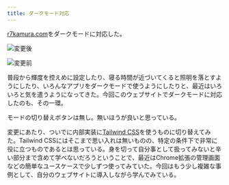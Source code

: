 ```yaml
---
title: ダークモード対応
---
```

[r7kamura.com](https://r7kamura.com/)をダークモードに対応した。

![](https://lh5.googleusercontent.com/obHO0_yzwn8olRwjqnE2fvacufjnMm-a6PNCO-ov-9AIAl0PqgrF4nO-B6rjyZ1_M2iMX_cgnBPm4sAW0SUm5Y76HM6Fm-fPkmzJAurvp08jdxGGjDP7pPqydhqRrQeoNCAuHWEJq6SaWMhZEtU8J9Yrz8bF5X_xlmLD1MMZfqSmCsuXln1DrJ0VhX6U "変更後")

![](https://lh4.googleusercontent.com/nOHkkQi6APDvH4Em5wxkrNwfCCLBdHq6gcUl3c7v3mbzT1F8RfnFsPoRUDQ8wSuc77ycW4-gRE_yvhRe8Mkwhsy8eSam1_PXn6z-zhGz6L4qaXikNXvVRKiiMc_qrV_YQFd1S5i1SnIeWLxtT3kp4dj2Gk37tt7p9Qg7F5uBeZ_ts4Wxt0hUI-l79X2g "変更前")

普段から輝度を控えめに設定したり、寝る時間が近づいてくると照明を落とすようにしたり、いろんなアプリをダークモードで使うようにしたりと、最近はいろいろと気を遣うようになってきた。今回このウェブサイトでダークモードに対応したのも、その一環。

モードの切り替えボタンは無し。無いほうが良いと思っている。

変更にあたり、ついでに内部実装に[Tailwind CSS](https://tailwindcss.com/)を使うものに切り替えてみた。Tailwind CSSにはそこまで思い入れは無いものの、特定の条件下で非常に役に立つものであるとは思っている。身を切って自分事として扱ってみないと辛い部分まで含めて学べないだろうということで、最近はChrome拡張の管理画面などの簡単なユースケースで少しずつ使ってみていた。今回はもう少し複雑な事例として、自分のウェブサイトに導入しながら学んでみている。
